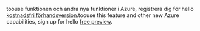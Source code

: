 <span data-ttu-id="35e55-101">toouse funktionen och andra nya funktioner i Azure, registrera dig för hello [kostnadsfri förhandsversion](https://account.windowsazure.com/PreviewFeatures).</span><span class="sxs-lookup"><span data-stu-id="35e55-101">toouse this feature and other new Azure capabilities, sign up for hello [free preview](https://account.windowsazure.com/PreviewFeatures).</span></span>

